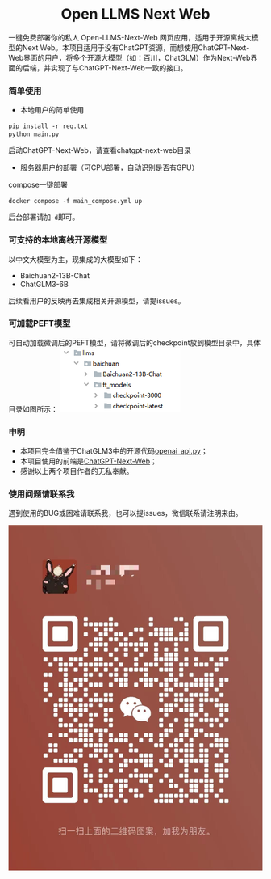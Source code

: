 <h1 align="center">Open LLMS Next Web</h1>

一键免费部署你的私人 Open-LLMS-Next-Web 网页应用，适用于开源离线大模型的Next Web。本项目适用于没有ChatGPT资源，而想使用ChatGPT-Next-Web界面的用户，将多个开源大模型（如：百川，ChatGLM）作为Next-Web界面的后端，并实现了与ChatGPT-Next-Web一致的接口。

### 简单使用

- 本地用户的简单使用

```
pip install -r req.txt
python main.py
```
启动ChatGPT-Next-Web，请查看chatgpt-next-web目录

- 服务器用户的部署（可CPU部署，自动识别是否有GPU）

compose一键部署
```
docker compose -f main_compose.yml up
```
后台部署请加`-d`即可。

### 可支持的本地离线开源模型

以中文大模型为主，现集成的大模型如下：
- Baichuan2-13B-Chat
- ChatGLM3-6B

后续看用户的反映再去集成相关开源模型，请提issues。

### 可加载PEFT模型
可自动加载微调后的PEFT模型，请将微调后的checkpoint放到模型目录中，具体目录如图所示：
![cover](./imgs/peft_checkpoint.png)

### 申明

- 本项目完全借鉴于ChatGLM3中的开源代码[openai_api.py](https://github.com/THUDM/ChatGLM3/blob/main/openai_api_demo/openai_api.py)；
- 本项目使用的前端是[ChatGPT-Next-Web](https://github.com/Yidadaa/ChatGPT-Next-Web)；
- 感谢以上两个项目作者的无私奉献。

### 使用问题请联系我

遇到使用的BUG或困难请联系我，也可以提issues，微信联系请注明来由。

![wechat](./imgs/微信.jpg)
